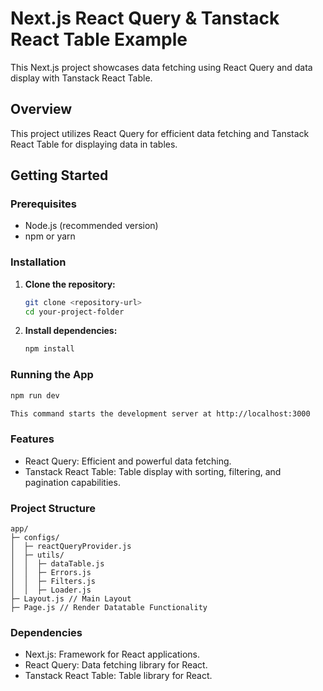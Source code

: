 # Next.js React Query & Tanstack React Table Example

This Next.js project showcases data fetching using React Query and data display with Tanstack React Table.

## Overview

This project utilizes React Query for efficient data fetching and Tanstack React Table for displaying data in tables.

## Getting Started

### Prerequisites

- Node.js (recommended version)
- npm or yarn

### Installation

1. **Clone the repository:**

   ```bash
   git clone <repository-url>
   cd your-project-folder
   ```

2. **Install dependencies:**

   ```bash
   npm install
   ```

### Running the App

```bash
npm run dev

This command starts the development server at http://localhost:3000
```

### Features

- React Query: Efficient and powerful data fetching.
- Tanstack React Table: Table display with sorting, filtering, and pagination capabilities.

### Project Structure

```plaintext
app/
├─ configs/
│  ├─ reactQueryProvider.js
│  ├─ utils/
│  │  ├─ dataTable.js
│  │  ├─ Errors.js
│  │  ├─ Filters.js
│  │  ├─ Loader.js
├─ Layout.js // Main Layout
├─ Page.js // Render Datatable Functionality
```

### Dependencies

- Next.js: Framework for React applications.
- React Query: Data fetching library for React.
- Tanstack React Table: Table library for React.
